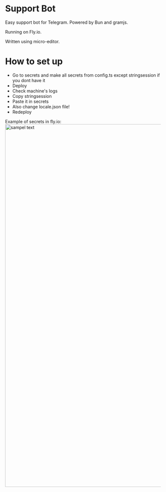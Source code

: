 # Support Bot

Easy support bot for Telegram. Powered by Bun and gramjs.

Running on Fly.io.

Written using micro-editor.


# How to set up

- Go to secrets and make all secrets from config.ts except stringsession if you dont have it
- Deploy
- Check machine's logs
- Copy stringsession
- Paste it in secrets
- Also change locale.json file!
- Redeploy

Example of secrets in fly.io:
<img width="1174" alt="sampel text" src="https://github.com/user-attachments/assets/f4071226-0169-402d-ba6a-6e612216e222" />
